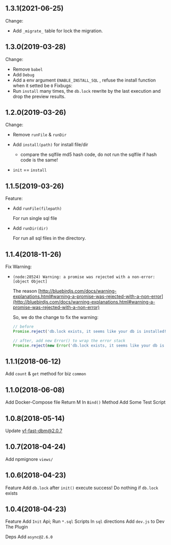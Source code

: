 ## 1.3.1(2021-06-25)
Change:
- Add `_migrate_` table for lock the migration.

## 1.3.0(2019-03-28)
Change: 
- Remove `babel`
- Add `Debug`
- Add a env argument `ENABLE_INSTALL_SQL` , refuse the install function when it setted be `0`
Fixbugs:
- Run `install` many times, the `db.lock` rewrite by the last execution and drop the preview results.

## 1.2.0(2019-03-26)
Change:
- Remove `runFile` & `runDir`
- Add `install(path)` for install file/dir
  - compare the sqlfile md5 hash code, do not run the sqlfile if hash code is the same!

- `init` == `install`

## 1.1.5(2019-03-26)
Feature:

- Add `runFile(filepath)`
  
  For run single sql file

- Add `runDir(dir)`

  For run all sql files in the directory.

  
## 1.1.4(2018-11-26)
Fix Warning:

- `(node:28524) Warning: a promise was rejected with a non-error: [object Object]`

  The reason [http://bluebirdjs.com/docs/warning-explanations.html#warning-a-promise-was-rejected-with-a-non-error](http://bluebirdjs.com/docs/warning-explanations.html#warning-a-promise-was-rejected-with-a-non-error)

  So, we do the change to fix the warning:

  ```javascript
  // before
  Promise.reject('db.lock exists, it seems like your db is installed! If you wanna execute the scripts, Delete The db.lock File In your Project');

  // after, add new Error() to wrap the error stack
  Promise.reject(new Error('db.lock exists, it seems like your db is installed! If you wanna execute the scripts, Delete The db.lock File In your Project'));
  ```

## 1.1.1(2018-06-12)
Add `count` & `get` method for biz `common`

## 1.1.0(2018-06-08)
Add Docker-Compose file
Return M In `Bind()` Method
Add Some Test Script


## 1.0.8(2018-05-14)

Update yf-fast-dbm@2.0.7

## 1.0.7(2018-04-24)

Add npmignore `views/`

## 1.0.6(2018-04-23)

Feature
  Add `db.lock` after `init()` execute success!
    Do nothing if `db.lock` exists

## 1.0.4(2018-04-23)

Feature
  Add `Init` Api; Run `*.sql` Scripts In `sql` directions
  Add `dev.js` to Dev The Plugin
  
Deps
  Add `async@2.6.0`